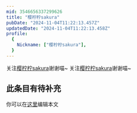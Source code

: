 ```yaml
---
mid: 3546656337299626
title: "樱柠柠sakura"
pubDate: "2024-11-04T11:22:13.457Z"
updatedDate: "2024-11-04T11:22:13.458Z"
profile:
  {
    Nickname: ["樱柠柠sakura"],
  }
---
```


关注[樱柠柠sakura](https://space.bilibili.com/3546656337299626)谢谢喵~ 关注[樱柠柠sakura](https://space.bilibili.com/3546656337299626)谢谢喵~

## 此条目有待补充
你可以在[这里](https://github.com/Yuhanawa/VTuber.ICU/edit/master/src/content/v/樱柠柠sakura/index.md)编辑本文
